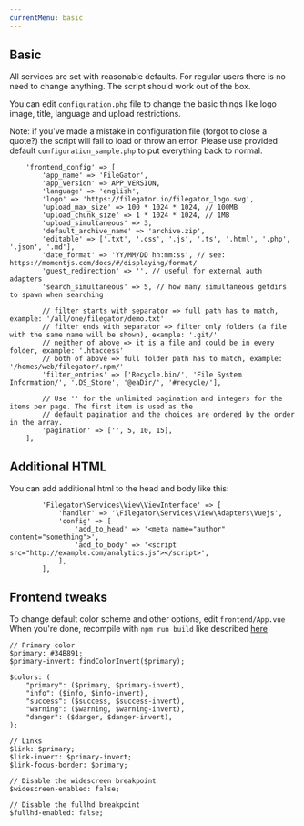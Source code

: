 ```yaml
---
currentMenu: basic
---
```


## Basic
All services are set with reasonable defaults. For regular users there is no need to change anything. The script should work out of the box.


You can edit `configuration.php` file to change the basic things like logo image, title, language and upload restrictions.


Note: if you've made a mistake in configuration file (forgot to close a quote?) the script will fail to load or throw an error. Please use provided default `configuration_sample.php` to put everything back to normal.

```
    'frontend_config' => [
        'app_name' => 'FileGator',
        'app_version' => APP_VERSION,
        'language' => 'english',
        'logo' => 'https://filegator.io/filegator_logo.svg',
        'upload_max_size' => 100 * 1024 * 1024, // 100MB
        'upload_chunk_size' => 1 * 1024 * 1024, // 1MB
        'upload_simultaneous' => 3,
        'default_archive_name' => 'archive.zip',
        'editable' => ['.txt', '.css', '.js', '.ts', '.html', '.php', '.json', '.md'],
        'date_format' => 'YY/MM/DD hh:mm:ss', // see: https://momentjs.com/docs/#/displaying/format/
        'guest_redirection' => '', // useful for external auth adapters
        'search_simultaneous' => 5, // how many simultaneous getdirs to spawn when searching

        // filter starts with separator => full path has to match, example: '/all/one/filegator/demo.txt'
        // filter ends with separator => filter only folders (a file with the same name will be shown), example: '.git/'
        // neither of above => it is a file and could be in every folder, example: '.htaccess'
        // both of above => full folder path has to match, example: '/homes/web/filegator/.npm/'
        'filter_entries' => ['Recycle.bin/', 'File System Information/', '.DS_Store', '@eaDir/', '#recycle/'],

        // Use '' for the unlimited pagination and integers for the items per page. The first item is used as the
        // default pagination and the choices are ordered by the order in the array.
        'pagination' => ['', 5, 10, 15],
    ],
```

## Additional HTML
You can add additional html to the head and body like this:
```
        'Filegator\Services\View\ViewInterface' => [
            'handler' => '\Filegator\Services\View\Adapters\Vuejs',
            'config' => [
                'add_to_head' => '<meta name="author" content="something">',
                'add_to_body' => '<script src="http://example.com/analytics.js"></script>',
            ],
        ],
```

## Frontend tweaks
To change default color scheme and other options, edit `frontend/App.vue` When you're done, recompile with `npm run build` like described [here](/development.html)

```
// Primary color
$primary: #34B891;
$primary-invert: findColorInvert($primary);

$colors: (
    "primary": ($primary, $primary-invert),
    "info": ($info, $info-invert),
    "success": ($success, $success-invert),
    "warning": ($warning, $warning-invert),
    "danger": ($danger, $danger-invert),
);

// Links
$link: $primary;
$link-invert: $primary-invert;
$link-focus-border: $primary;

// Disable the widescreen breakpoint
$widescreen-enabled: false;

// Disable the fullhd breakpoint
$fullhd-enabled: false;
```


